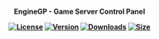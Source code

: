 <p align="center"><b>EngineGP - Game Server Control Panel</p>
<p align="center">
  <a href="https://github.com/EngineGPDev/enginegp/blob/main/LICENSE"><img src="https://img.shields.io/github/license/EngineGPDev/EngineGP" alt="License"></a>
  <a href="https://github.com/EngineGPDev/enginegp/releases"><img src="https://img.shields.io/github/v/release/EngineGPDev/EngineGP" alt="Version"></a>
  <a href="https://github.com/EngineGPDev/enginegp/releases"><img src="https://img.shields.io/github/downloads/EngineGPDev/EngineGP/total" alt="Downloads"></a>
  <a href="https://github.com/EngineGPDev/enginegp"><img src="https://img.shields.io/github/repo-size/EngineGPDev/EngineGP" alt="Size"></a>
</p>
